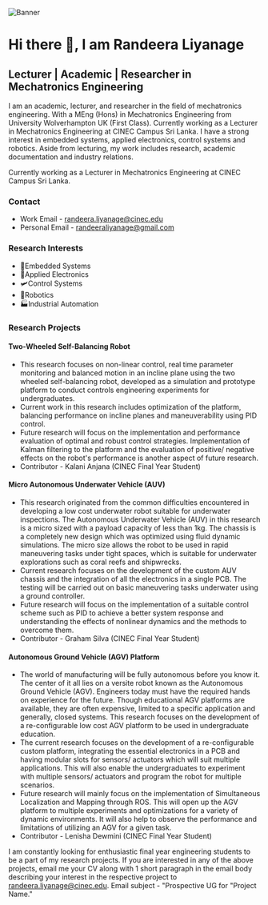 ![Banner](https://github.com/randeeraliyanage/randeeraliyanage.github.io/assets/157210441/7480f587-ce2c-4733-9ae9-7958bc3bec57)

# Hi there 👋, I am Randeera Liyanage
## Lecturer | Academic | Researcher in Mechatronics Engineering 

I am an academic, lecturer, and researcher in the field of mechatronics engineering. With a MEng (Hons) in Mechatronics Engineering from University Wolverhampton UK (First Class). Currently working as a Lecturer in Mechatronics Engineering at CINEC Campus Sri Lanka. I have a strong interest in embedded systems, applied electronics, control systems and robotics. Aside from lecturing, my work includes research, academic documentation and industry relations. 

Currently working as a Lecturer in Mechatronics Engineering at CINEC Campus Sri Lanka. 

### Contact 
- Work Email - randeera.liyanage@cinec.edu
- Personal Email - randeeraliyanage@gmail.com

### Research Interests
- 📱Embedded Systems
- 🪫Applied Electronics
- 🛩️Control Systems
- 🤖Robotics
- 🏭Industrial Automation

### Research Projects
#### Two-Wheeled Self-Balancing Robot
- This research focuses on non-linear control, real time parameter monitoring and balanced motion in an incline plane using the two wheeled self-balancing robot, developed as a simulation and prototype platform to conduct controls engineering experiments for undergraduates.
- Current work in this research includes optimization of the platform, balancing performance on incline planes and maneuverability using PID control.
- Future research will focus on the implementation and performance evaluation of optimal and robust control strategies. Implementation of Kalman filtering to the platform and the evaluation of positive/ negative effects on the robot's performance is another aspect of future research.
- Contributor - Kalani Anjana (CINEC Final Year Student) 

#### Micro Autonomous Underwater Vehicle (AUV)
- This research originated from the common difficulties encountered in developing a low cost underwater robot suitable for underwater inspections. The Autonomous Underwater Vehicle (AUV) in this research is a micro sized with a payload capacity of less than 1kg. The chassis is a completely new design which was optimized using fluid dynamic simulations. The micro size allows the robot to be used in rapid maneuvering tasks under tight spaces, which is suitable for underwater explorations such as coral reefs and shipwrecks.
- Current research focuses on the development of the custom AUV chassis and the integration of all the electronics in a single PCB. The testing will be carried out on basic maneuvering tasks underwater using a ground controller.
- Future research will focus on the implementation of a suitable control scheme such as PID to achieve a better system response and understanding the effects of nonlinear dynamics and the methods to overcome them.
- Contributor - Graham Silva (CINEC Final Year Student)

#### Autonomous Ground Vehicle (AGV) Platform 
- The world of manufacturing will be fully autonomous before you know it. The center of it all lies on a versite robot known as the Autonomous Ground Vehicle (AGV). Engineers today must have the required hands on experience for the future. Though educational AGV platforms are available, they are often expensive, limited to a specific application and generally, closed systems. This research focuses on the development of a re-configurable low cost AGV platform to be used in undergraduate education.
- The current research focuses on the development of a re-configurable custom platform, integrating the essential electronics in a PCB and having modular slots for sensors/ actuators which will suit multiple applications. This will also enable the undergraduates to experiment with multiple sensors/ actuators and program the robot for multiple scenarios.
- Future research will mainly focus on the implementation of Simultaneous Localization and Mapping through ROS. This will open up the AGV platform to multiple experiments and optimizations for a variety of dynamic environments. It will also help to observe the performance and limitations of utilizing an AGV for a given task.
- Contributor - Lenisha Dewmini (CINEC Final Year Student)

I am constantly looking for enthusiastic final year engineering students to be a part of my research projects. If you are interested in any of the above projects, email me your CV along with 1 short paragraph in the email body describing your interest in the respective project to randeera.liyanage@cinec.edu. Email subject - "Prospective UG for "Project Name." 

